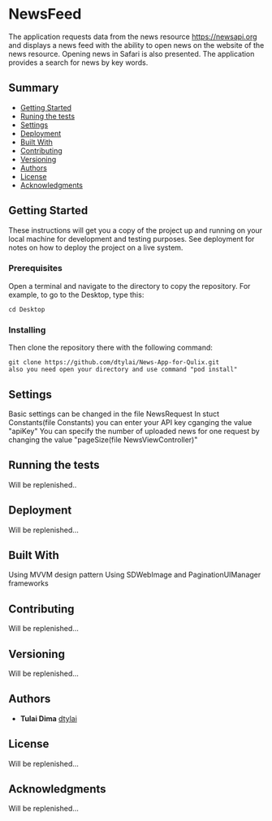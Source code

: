 # NewsFeed

The application requests data from the news resource https://newsapi.org and displays a news feed with the ability to open news on the website of the news resource. Opening news in Safari is also presented. The application provides a search for news by key words.

## Summary

  - [Getting Started](#getting-started)
  - [Runing the tests](#running-the-tests)
  - [Settings](#settings)
  - [Deployment](#deployment)
  - [Built With](#built-with)
  - [Contributing](#contributing)
  - [Versioning](#versioning)
  - [Authors](#authors)
  - [License](#license)
  - [Acknowledgments](#acknowledgments)

## Getting Started
  
These instructions will get you a copy of the project up and running on
your local machine for development and testing purposes. See deployment
for notes on how to deploy the project on a live system.

### Prerequisites


Open a terminal and navigate to the directory to copy the repository.
For example, to go to the Desktop, type this:

    cd Desktop


### Installing


Then clone the repository there with the following command:

    git clone https://github.com/dtylai/News-App-for-Qulix.git
    also you need open your directory and use command "pod install"
    
## Settings

Basic settings can be changed in the file NewsRequest
In stuct Constants(file Constants) you can enter your API key  cganging the value "apiKey"
You can specify the number of uploaded news for one request by changing the value "pageSize(file NewsViewController)"

## Running the tests

 Will be replenished..

## Deployment

 Will be replenished...

## Built With
Using MVVM design pattern
Using SDWebImage and PaginationUIManager frameworks
 
## Contributing

 Will be replenished...

## Versioning

 Will be replenished...

## Authors

  - **Tulai Dima** 
    [dtylai](https://github.com/dtylai)

## License

 Will be replenished...

## Acknowledgments

 Will be replenished...
